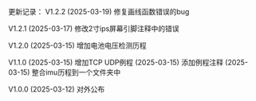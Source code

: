 更新记录：
V1.2.2
    (2025-03-19) 修复画线函数错误的bug

V1.2.1
    (2025-03-17) 修改2寸ips屏幕引脚注释中的错误

V1.2.0
    (2025-03-15) 增加电池电压检测历程
   
V1.1.0
    (2025-03-15) 增加TCP UDP例程
    (2025-03-15) 添加例程注释
    (2025-03-15) 整合imu历程到一个文件夹中

V1.0.0
    (2025-03-12) 对外公布


